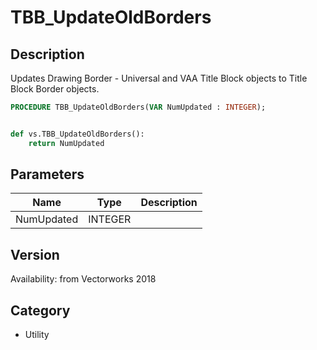 # TBB_UpdateOldBorders

## Description
Updates Drawing Border - Universal and VAA Title Block objects to Title Block Border objects.

```pascal
PROCEDURE TBB_UpdateOldBorders(VAR NumUpdated : INTEGER);
```

```python

def vs.TBB_UpdateOldBorders():
    return NumUpdated
```

## Parameters
|Name|Type|Description|
|---|---|---|
|NumUpdated|INTEGER||

## Version
Availability: from Vectorworks 2018
## Category
* Utility

